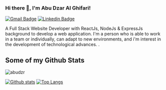 ### Hi there 👋, I'm Abu Dzar Al Ghifari!

[![Gmail Badge](https://img.shields.io/badge/-abudzaralghifari8@gmail.com-c14438?style=flat&logo=Gmail&logoColor=white&link=mailto:abudzaralghifari8@gmail.com)](mailto:abudzaralghifari8@gmail.com)
[![Linkedin Badge](https://img.shields.io/badge/-chaerulmarwan-0072b1?style=flat&logo=Linkedin&logoColor=white&link=https://www.linkedin.com/in/abu-dzar-alghifari)](https://www.linkedin.com/in/abu-dzar-alghifari)
<!-- [![Github Badge](https://img.shields.io/badge/-chaerulmarwan20-grey?style=flat&logo=github&logoColor=white&link=https://github.com/chaerulmarwan20/)](https://www.github.com/chaerulmarwan20/) -->
<!-- [![Portfolio Badge](https://img.shields.io/badge/portfolio-web-blue?style=flat&link=https://booking-tickitz-film.netlify.app/)](https://booking-tickitz-film.netlify.app/)
[![Portfolio Badge](https://img.shields.io/badge/portfolio-web-blue?style=flat&link=https://zwallet-banking.vercel.app/)](https://zwallet-banking.vercel.app/) -->

<p align='left'>A  Full Stack Website Developer with ReactJs, NodeJs & ExpressJs background to develop a web application. I'm a person who is able to work in a team or individually, can adapt to new environments, and i'm interest in the development of technological advances.
.</p>

## Some of my Github Stats

<p align=left> <img src=https://komarev.com/ghpvc/?username=abudzr alt=abudzr /> </p>

[![Github stats](https://github-readme-stats.vercel.app/api?username=abudzr&show_icons=true&include_all_commits=true)](https://github.com/abudzr/github-readme-stats)
[![Top Langs](https://github-readme-stats.vercel.app/api/top-langs/?username=abudzr&layout=compact)](https://github.com/abudzr/github-readme-stats)
